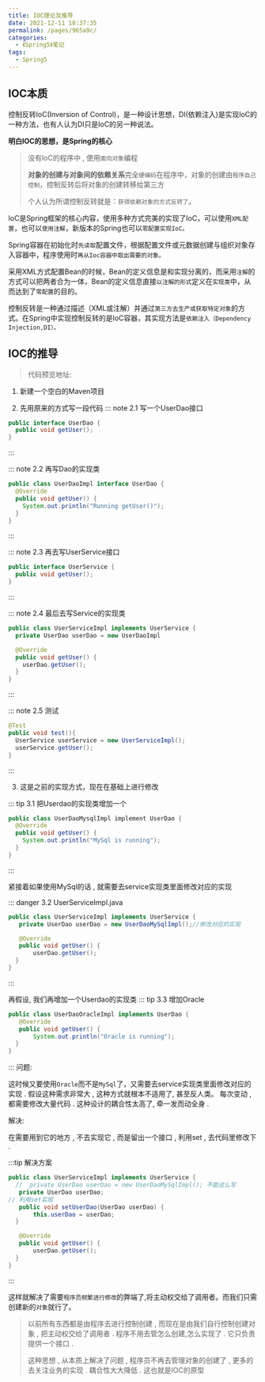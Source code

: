 ```yaml
---
title: IOC理论及推导
date: 2021-12-11 18:37:35
permalink: /pages/965a9c/
categories:
  - 《Spring5》笔记
tags:
  - Spring5
---
```


## IOC本质

控制反转IoC(Inversion of Control)，是一种设计思想，DI(依赖注入)是实现IoC的一种方法，也有人认为DI只是IoC的另一种说法。

**明白IOC的思想，是Spring的核心**

> 没有IoC的程序中 , 使用`面向对象`编程 
> 
> **对象的创建与对象间的依赖关系**完全`硬编码`在程序中，对象的创建由`程序自己控制`，控制反转后将对象的创建转移给第三方
> 
> 个人认为所谓控制反转就是：`获得依赖对象的方式反转了`。


IoC是Spring框架的核心内容，使用多种方式完美的实现了IoC，可以使用`XML配置`，也可以`使用注解`，新版本的Spring也可以`零配置实现IoC。`

Spring容器在初始化时`先读取`配置文件，根据配置文件或元数据创建与组织对象存入容器中，程序使用时`再从Ioc容器中取出需要的对象。`

采用XML方式配置Bean的时候，Bean的定义信息是和实现分离的，而采用`注解`的方式可以把两者合为一体，Bean的定义信息直接`以注解的形式`定义在`实现类`中，从而达到了`零配置`的目的。

控制反转是一种通过描述（XML或注解）并通过`第三方去生产或获取特定对象`的方式。在Spring中实现控制反转的是IoC容器，其实现方法是`依赖注入（Dependency Injection,DI）。`

## IOC的推导

> 代码预览地址:
1. 新建一个空白的Maven项目
   
2. 先用原来的方式写一段代码
::: note 2.1 写一个UserDao接口
```java
public interface UserDao {
  public void getUser();
}
```
:::

::: note 2.2 再写Dao的实现类
```java
public class UserDaoImpl interface UserDao {
  @Override
  public void getUser() {
    System.out.println("Running getUser()");
  }
}
```
:::

::: note 2.3 再去写UserService接口
``` java
public interface UserService {
  public void getUser();
}
```
:::

::: note 2.4 最后去写Service的实现类
```java
public class UserServiceImpl implements UserService {
  private UserDao userDao = new UserDaoImpl

  @Override
  public void getUser() {
    userDao.getUser();
  }
}
```
:::

::: note 2.5 测试
```java
@Test
public void test(){
  UserService userService = new UserServiceImpl();
  userService.getUser();
}
```
:::


3. 这是之前的实现方式，现在在基础上进行修改

::: tip 3.1 把Userdao的实现类增加一个 
```java
public class UserDaoMysqlImpl implement UserDao {
  @Override
  public void getUser() {
    System.out.println("MySql is running");
  }
}
```
:::

紧接着如果使用MySql的话 , 就需要去service实现类里面修改对应的实现

::: danger 3.2 UserServiceImpl.java
```java
public class UserServiceImpl implements UserService {
   private UserDao userDao = new UserDaoMySqlImpl();//修改对应的实现

   @Override
   public void getUser() {
       userDao.getUser();
  }
}
```
:::


再假设, 我们再增加一个Userdao的实现类
::: tip 3.3 增加Oracle
```java
public class UserDaoOracleImpl implements UserDao {
   @Override
   public void getUser() {
       System.out.println("Oracle is running");
  }
}
```
:::
问题:

这时候又要使用`Oracle`而不是`MySql`了，又需要去service实现类里面修改对应的实现 . 假设这种需求非常大 , 这种方式就根本不适用了, 甚至反人类。 每次变动 , 都需要修改大量代码 . 这种设计的耦合性太高了, 牵一发而动全身 .

解决:

在需要用到它的地方 , 不去实现它 , 而是留出一个接口 , 利用set , 去代码里修改下 .

:::tip 解决方案
```java 
public class UserServiceImpl implements UserService {
  //  private UserDao userDao = new UserDaoMySqlImpl(); 不能这么写
   private UserDao userDao;
// 利用set实现
   public void setUserDao(UserDao userDao) {
       this.userDao = userDao;
  }

   @Override
   public void getUser() {
       userDao.getUser();
  }
}
```
:::

这样就解决了需要`程序员频繁进行修改`的弊端了,将主动权交给了调用者。而我们只需创建新的`对象`就行了。

> 以前所有东西都是由程序去进行控制创建 , 而现在是由我们自行控制创建对象 , 把主动权交给了调用者 . 程序不用去管怎么创建,怎么实现了 . 它只负责提供一个接口 .
>
> 这种思想 , 从本质上解决了问题 , 程序员不再去管理对象的创建了 , 更多的去关注业务的实现 . 耦合性大大降低 . 这也就是IOC的原型 

